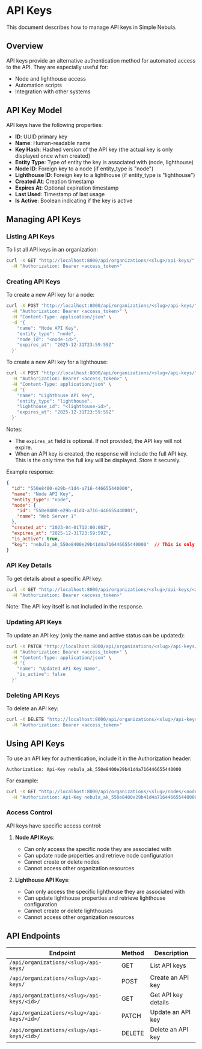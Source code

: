 # API Keys

This document describes how to manage API keys in Simple Nebula.

## Overview

API keys provide an alternative authentication method for automated access to the API. They are especially useful for:

- Node and lighthouse access
- Automation scripts
- Integration with other systems

## API Key Model

API keys have the following properties:

- **ID**: UUID primary key
- **Name**: Human-readable name
- **Key Hash**: Hashed version of the API key (the actual key is only displayed once when created)
- **Entity Type**: Type of entity the key is associated with (node, lighthouse)
- **Node ID**: Foreign key to a node (if entity_type is "node")
- **Lighthouse ID**: Foreign key to a lighthouse (if entity_type is "lighthouse")
- **Created At**: Creation timestamp
- **Expires At**: Optional expiration timestamp
- **Last Used**: Timestamp of last usage
- **Is Active**: Boolean indicating if the key is active

## Managing API Keys

### Listing API Keys

To list all API keys in an organization:

```bash
curl -X GET "http://localhost:8000/api/organizations/<slug>/api-keys/" \
  -H "Authorization: Bearer <access_token>"
```

### Creating API Keys

To create a new API key for a node:

```bash
curl -X POST "http://localhost:8000/api/organizations/<slug>/api-keys/" \
  -H "Authorization: Bearer <access_token>" \
  -H "Content-Type: application/json" \
  -d '{
    "name": "Node API Key",
    "entity_type": "node",
    "node_id": "<node-id>",
    "expires_at": "2025-12-31T23:59:59Z"
  }'
```

To create a new API key for a lighthouse:

```bash
curl -X POST "http://localhost:8000/api/organizations/<slug>/api-keys/" \
  -H "Authorization: Bearer <access_token>" \
  -H "Content-Type: application/json" \
  -d '{
    "name": "Lighthouse API Key",
    "entity_type": "lighthouse",
    "lighthouse_id": "<lighthouse-id>",
    "expires_at": "2025-12-31T23:59:59Z"
  }'
```

Notes:
- The `expires_at` field is optional. If not provided, the API key will not expire.
- When an API key is created, the response will include the full API key. This is the only time the full key will be displayed. Store it securely.

Example response:

```json
{
  "id": "550e8400-e29b-41d4-a716-446655440000",
  "name": "Node API Key",
  "entity_type": "node",
  "node": {
    "id": "550e8400-e29b-41d4-a716-446655440001",
    "name": "Web Server 1"
  },
  "created_at": "2023-04-01T12:00:00Z",
  "expires_at": "2025-12-31T23:59:59Z",
  "is_active": true,
  "key": "nebula_ak_550e8400e29b41d4a716446655440000"  // This is only shown once!
}
```

### API Key Details

To get details about a specific API key:

```bash
curl -X GET "http://localhost:8000/api/organizations/<slug>/api-keys/<api-key-id>/" \
  -H "Authorization: Bearer <access_token>"
```

Note: The API key itself is not included in the response.

### Updating API Keys

To update an API key (only the name and active status can be updated):

```bash
curl -X PATCH "http://localhost:8000/api/organizations/<slug>/api-keys/<api-key-id>/" \
  -H "Authorization: Bearer <access_token>" \
  -H "Content-Type: application/json" \
  -d '{
    "name": "Updated API Key Name",
    "is_active": false
  }'
```

### Deleting API Keys

To delete an API key:

```bash
curl -X DELETE "http://localhost:8000/api/organizations/<slug>/api-keys/<api-key-id>/" \
  -H "Authorization: Bearer <access_token>"
```

## Using API Keys

To use an API key for authentication, include it in the Authorization header:

```
Authorization: Api-Key nebula_ak_550e8400e29b41d4a716446655440000
```

For example:

```bash
curl -X GET "http://localhost:8000/api/organizations/<slug>/nodes/<node-id>/" \
  -H "Authorization: Api-Key nebula_ak_550e8400e29b41d4a716446655440000"
```

### Access Control

API keys have specific access control:

1. **Node API Keys**:
   - Can only access the specific node they are associated with
   - Can update node properties and retrieve node configuration
   - Cannot create or delete nodes
   - Cannot access other organization resources

2. **Lighthouse API Keys**:
   - Can only access the specific lighthouse they are associated with
   - Can update lighthouse properties and retrieve lighthouse configuration
   - Cannot create or delete lighthouses
   - Cannot access other organization resources

## API Endpoints

| Endpoint | Method | Description |
|----------|--------|-------------|
| `/api/organizations/<slug>/api-keys/` | GET | List API keys |
| `/api/organizations/<slug>/api-keys/` | POST | Create an API key |
| `/api/organizations/<slug>/api-keys/<id>/` | GET | Get API key details |
| `/api/organizations/<slug>/api-keys/<id>/` | PATCH | Update an API key |
| `/api/organizations/<slug>/api-keys/<id>/` | DELETE | Delete an API key | 